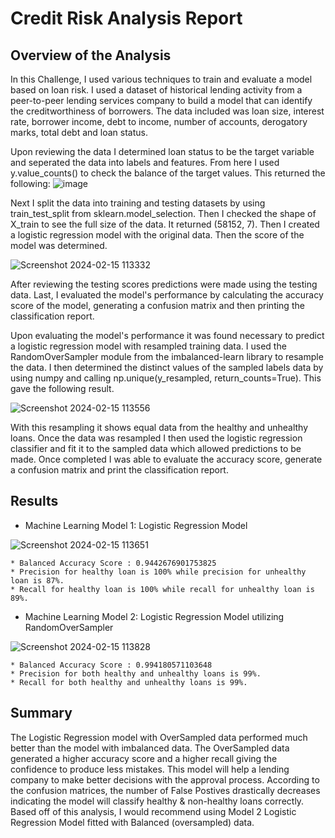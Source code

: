 # Credit Risk Analysis Report

## Overview of the Analysis

In this Challenge, I used various techniques to train and evaluate a model based on loan risk. I used a dataset of historical lending activity from a peer-to-peer lending services company to build a model that can identify the creditworthiness of borrowers. The data included was loan size, interest rate, borrower income, debt to income, number of accounts, derogatory marks, total debt and loan status.

Upon reviewing the data I determined loan status to be the target variable and seperated the data into labels and features.  From here I used y.value_counts() to check the balance of the target values.  This returned the following:
![image](https://github.com/wetmore324/20-credit-risk-classification/assets/136288855/4fd12e00-3962-45d8-b41a-4ad1ea0fea96)

Next I split the data into training and testing datasets by using train_test_split from sklearn.model_selection.  Then I checked the shape of X_train to see the full size of the data.  It returned (58152, 7).  Then I created a logistic regression model with the original data. Then the score of the model was determined.

![Screenshot 2024-02-15 113332](https://github.com/wetmore324/20-credit-risk-classification/assets/136288855/f23e5686-9e25-4162-bc56-40b38c4c3654)

After reviewing the testing scores predictions were made using the testing data. Last, I evaluated the model's performance by calculating the accuracy score of the model, generating a confusion matrix and then printing the classification report.

Upon evaluating the model's performance it was found necessary to predict a logistic regression model with resampled training data.  I used the RandomOverSampler module from the imbalanced-learn library to resample the data.  I then determined the distinct values of the sampled labels data by using numpy and calling np.unique(y_resampled, return_counts=True).  This gave the following result.

![Screenshot 2024-02-15 113556](https://github.com/wetmore324/20-credit-risk-classification/assets/136288855/28b703b1-674e-46ec-9dff-ec680972ddc6)

With this resampling it shows equal data from the healthy and unhealthy loans.  Once the data was resampled I then used the logistic regression classifier and fit it to the sampled data which allowed predictions to be made.  Once completed I was able to evaluate the accuracy score, generate a confusion matrix and print the classification report.

## Results

* Machine Learning Model 1: Logistic Regression Model
  
![Screenshot 2024-02-15 113651](https://github.com/wetmore324/20-credit-risk-classification/assets/136288855/0277cd16-af5f-4550-bf7a-62f34cd7509c)

    * Balanced Accuracy Score : 0.9442676901753825
    * Precision for healthy loan is 100% while precision for unhealthy loan is 87%.
    * Recall for healthy loan is 100% while recall for unhealthy loan is 89%.


* Machine Learning Model 2: Logistic Regression Model utilizing RandomOverSampler
  
![Screenshot 2024-02-15 113828](https://github.com/wetmore324/20-credit-risk-classification/assets/136288855/68727300-88f7-4517-965c-8781c73d6037)

    * Balanced Accuracy Score : 0.994180571103648
    * Precision for both healthy and unhealthy loans is 99%.
    * Recall for both healthy and unhealthy loans is 99%.

## Summary

The Logistic Regression model with OverSampled data performed much better than the model with imbalanced data. The OverSampled data generated a higher accuracy score and a higher recall giving the confidence to produce less mistakes.  This model will help a lending company to make better decisions with the approval process.  According to the confusion matrices, the number of False Postives drastically decreases indicating the model will classify healthy & non-healthy loans correctly. Based off of this analysis, I would recommend using Model 2 Logistic Regression Model fitted with Balanced (oversampled) data.


